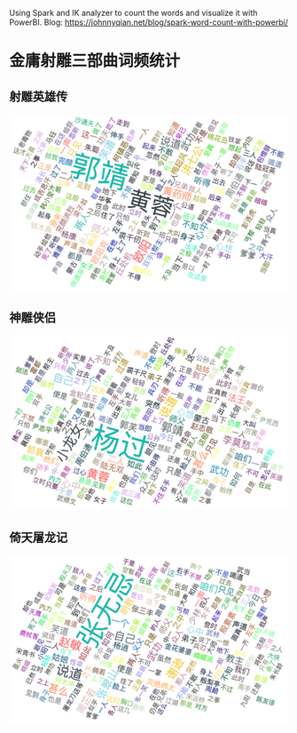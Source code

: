 Using Spark and IK analyzer to count the words and visualize it with PowerBI.
Blog: https://johnnyqian.net/blog/spark-word-count-with-powerbi/

# 金庸射雕三部曲词频统计

## 射雕英雄传
![shediao](result/shediao.png)

## 神雕侠侣
![shendiao](result/shendiao.png)

## 倚天屠龙记
![yitian](result/yitian.png)
